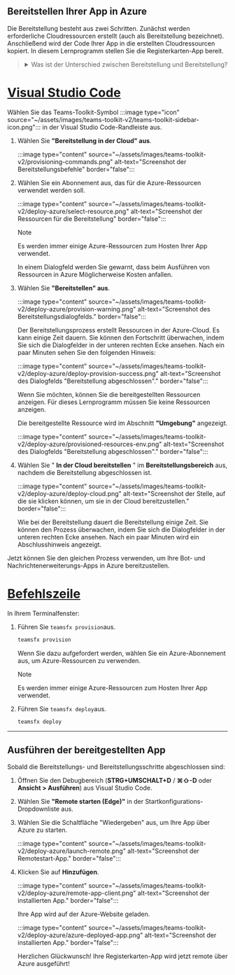 ## <a name="deploy-your-app-to-azure"></a>Bereitstellen Ihrer App in Azure

Die Bereitstellung besteht aus zwei Schritten.  Zunächst werden erforderliche Cloudressourcen erstellt (auch als Bereitstellung bezeichnet). Anschließend wird der Code Ihrer App in die erstellten Cloudressourcen kopiert. In diesem Lernprogramm stellen Sie die Registerkarten-App bereit.

> <details>
> <summary>Was ist der Unterschied zwischen Bereitstellung und Bereitstellung?</summary>
>
> Der **Bereitstellungsschritt** erstellt Ressourcen in Azure und Microsoft 365 für Ihre App, aber kein Code (HTML, CSS, JavaScript usw.) wird in die Ressourcen kopiert. Der Schritt **"Bereitstellen** " kopiert den Code für Ihre App in die Ressourcen, die Sie während des Bereitstellungsschritts erstellt haben. Es ist üblich, mehrmals bereitzustellen, ohne neue Ressourcen bereitzustellen. Da der Bereitstellungsschritt einige Zeit in Anspruch nehmen kann, ist er vom Bereitstellungsschritt getrennt.
</details>

# <a name="visual-studio-code"></a>[Visual Studio Code](#tab/vscode)

Wählen Sie das Teams-Toolkit-Symbol :::image type="icon" source="~/assets/images/teams-toolkit-v2/teams-toolkit-sidebar-icon.png"::: in der Visual Studio Code-Randleiste aus.

1. Wählen Sie **"Bereitstellung in der Cloud" aus**.

   :::image type="content" source="~/assets/images/teams-toolkit-v2/provisioning-commands.png" alt-text="Screenshot der Bereitstellungsbefehle" border="false":::

1. Wählen Sie ein Abonnement aus, das für die Azure-Ressourcen verwendet werden soll.

    :::image type="content" source="~/assets/images/teams-toolkit-v2/deploy-azure/select-resource.png" alt-text="Screenshot der Ressourcen für die Bereitstellung" border="false":::

   > [!NOTE]
   > Es werden immer einige Azure-Ressourcen zum Hosten Ihrer App verwendet.

    In einem Dialogfeld werden Sie gewarnt, dass beim Ausführen von Ressourcen in Azure Möglicherweise Kosten anfallen.

1. Wählen Sie **"Bereitstellen" aus**.

   :::image type="content" source="~/assets/images/teams-toolkit-v2/deploy-azure/provision-warning.png" alt-text="Screenshot des Bereitstellungsdialogfelds." border="false":::

   Der Bereitstellungsprozess erstellt Ressourcen in der Azure-Cloud. Es kann einige Zeit dauern. Sie können den Fortschritt überwachen, indem Sie sich die Dialogfelder in der unteren rechten Ecke ansehen. Nach ein paar Minuten sehen Sie den folgenden Hinweis:

   :::image type="content" source="~/assets/images/teams-toolkit-v2/deploy-azure/deploy-provision-success.png" alt-text="Screenshot des Dialogfelds &quot;Bereitstellung abgeschlossen&quot;." border="false":::

    Wenn Sie möchten, können Sie die bereitgestellten Ressourcen anzeigen. Für dieses Lernprogramm müssen Sie keine Ressourcen anzeigen.

    Die bereitgestellte Ressource wird im Abschnitt **"Umgebung"** angezeigt.

    :::image type="content" source="~/assets/images/teams-toolkit-v2/deploy-azure/provisioned-resources-env.png" alt-text="Screenshot des Dialogfelds &quot;Bereitstellung abgeschlossen&quot;." border="false":::

1. Wählen Sie " **In der Cloud bereitstellen** " im **Bereitstellungsbereich** aus, nachdem die Bereitstellung abgeschlossen ist.

   :::image type="content" source="~/assets/images/teams-toolkit-v2/deploy-azure/deploy-cloud.png" alt-text="Screenshot der Stelle, auf die sie klicken können, um sie in der Cloud bereitzustellen." border="false":::

   Wie bei der Bereitstellung dauert die Bereitstellung einige Zeit. Sie können den Prozess überwachen, indem Sie sich die Dialogfelder in der unteren rechten Ecke ansehen. Nach ein paar Minuten wird ein Abschlusshinweis angezeigt.

Jetzt können Sie den gleichen Prozess verwenden, um Ihre Bot- und Nachrichtenerweiterungs-Apps in Azure bereitzustellen.

# <a name="command-line"></a>[Befehlszeile](#tab/cli)

In Ihrem Terminalfenster:

1. Führen Sie `teamsfx provision`aus.

   ``` bash
   teamsfx provision
   ```

   Wenn Sie dazu aufgefordert werden, wählen Sie ein Azure-Abonnement aus, um Azure-Ressourcen zu verwenden.

   > [!NOTE]
   > Es werden immer einige Azure-Ressourcen zum Hosten Ihrer App verwendet.

1. Führen Sie `teamsfx deploy`aus.

   ``` bash
   teamsfx deploy
   ```

---

## <a name="run-the-deployed-app"></a>Ausführen der bereitgestellten App

Sobald die Bereitstellungs- und Bereitstellungsschritte abgeschlossen sind:

1. Öffnen Sie den Debugbereich (**STRG+UMSCHALT+D** / **⌘⇧-D** oder **Ansicht > Ausführen**) aus Visual Studio Code.
1. Wählen Sie **"Remote starten (Edge)"** in der Startkonfigurations-Dropdownliste aus.
1. Wählen Sie die Schaltfläche "Wiedergeben" aus, um Ihre App über Azure zu starten.

   :::image type="content" source="~/assets/images/teams-toolkit-v2/deploy-azure/launch-remote.png" alt-text="Screenshot der Remotestart-App." border="false":::

1. Klicken Sie auf **Hinzufügen**.

   :::image type="content" source="~/assets/images/teams-toolkit-v2/deploy-azure/remote-app-client.png" alt-text="Screenshot der installierten App." border="false":::

   Ihre App wird auf der Azure-Website geladen.

   :::image type="content" source="~/assets/images/teams-toolkit-v2/deploy-azure/azure-deployed-app.png" alt-text="Screenshot der installierten App." border="false":::

    Herzlichen Glückwunsch! Ihre Registerkarten-App wird jetzt remote über Azure ausgeführt!
